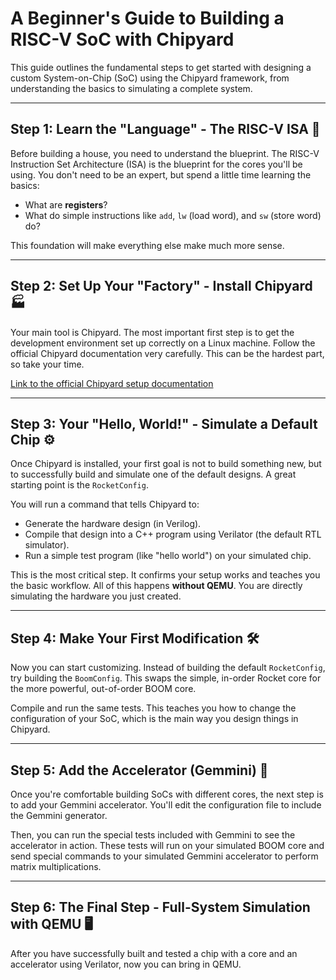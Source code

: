 # A Beginner's Guide to Building a RISC-V SoC with Chipyard

This guide outlines the fundamental steps to get started with designing a custom System-on-Chip (SoC) using the Chipyard framework, from understanding the basics to simulating a complete system.

---

## Step 1: Learn the "Language" - The RISC-V ISA 📜

Before building a house, you need to understand the blueprint. The RISC-V Instruction Set Architecture (ISA) is the blueprint for the cores you'll be using. You don't need to be an expert, but spend a little time learning the basics:

* What are **registers**?
* What do simple instructions like `add`, `lw` (load word), and `sw` (store word) do?

This foundation will make everything else make much more sense.

---

## Step 2: Set Up Your "Factory" - Install Chipyard 🏭

Your main tool is Chipyard. The most important first step is to get the development environment set up correctly on a Linux machine. Follow the official Chipyard documentation very carefully. This can be the hardest part, so take your time.

[Link to the official Chipyard setup documentation](https://chipyard.readthedocs.io/en/stable/Chipyard-Basics/Initial-Repo-Setup.html)

---

## Step 3: Your "Hello, World!" - Simulate a Default Chip ⚙️

Once Chipyard is installed, your first goal is not to build something new, but to successfully build and simulate one of the default designs. A great starting point is the `RocketConfig`.

You will run a command that tells Chipyard to:

* Generate the hardware design (in Verilog).
* Compile that design into a C++ program using Verilator (the default RTL simulator).
* Run a simple test program (like "hello world") on your simulated chip.

This is the most critical step. It confirms your setup works and teaches you the basic workflow. All of this happens **without QEMU**. You are directly simulating the hardware you just created.

---

## Step 4: Make Your First Modification 🛠️

Now you can start customizing. Instead of building the default `RocketConfig`, try building the `BoomConfig`. This swaps the simple, in-order Rocket core for the more powerful, out-of-order BOOM core.

Compile and run the same tests. This teaches you how to change the configuration of your SoC, which is the main way you design things in Chipyard.

---

## Step 5: Add the Accelerator (Gemmini) 🧠

Once you're comfortable building SoCs with different cores, the next step is to add your Gemmini accelerator. You'll edit the configuration file to include the Gemmini generator.

Then, you can run the special tests included with Gemmini to see the accelerator in action. These tests will run on your simulated BOOM core and send special commands to your simulated Gemmini accelerator to perform matrix multiplications.

---

## Step 6: The Final Step - Full-System Simulation with QEMU 🖥️

After you have successfully built and tested a chip with a core and an accelerator using Verilator, now you can bring in QEMU.